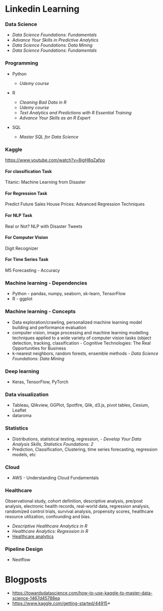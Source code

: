 # Linkedin Learning

### Data Science
* _Data Science Foundations: Fundamentals_
* _Advance Your Skills in Predictive Analytics_
* _Data Science Foundations: Data Mining_
* _Data Science Foundations: Fundamentals_

### Programming
* Python
  * _Udemy course_

* R 
  * _Cleaning Bad Data in R_ 
  * _Udemy course_
  * _Text Analytics and Predictions with R Essential Training_
  * _Advance Your Skills as an R Expert_

* SQL 
  * _Master SQL for Data Science_

### Kaggle

https://www.youtube.com/watch?v=8igH8qZafpo

#### For classification Task
Titanic: Machine Learning from Disaster

#### For Regression Task
Predict Future Sales
House Prices: Advanced Regression Techniques

#### For NLP Task
Real or Not? NLP with Disaster Tweets

#### For Computer Vision
Digit Recognizer

#### For Time Series Task
M5 Forecasting - Accuracy



### Machine learning - Dependencies

* Python - pandas, numpy, seaborn, sk-learn, TensorFlow 
* R - ggplot

### Machine learning - Concepts

* Data exploration/crawling, personalized machine learning model building and performance evaluation
* computer vision, image processing and machine learning modelling techniques applied to a wide variety of computer vision tasks (object detection, tracking, classification - Cognitive Technologies: The Real Opportunities for Business
* k-nearest neighbors, random forests, ensemble methods - _Data Science Foundations: Data Mining_

### Deep learning 
* Keras, TensorFlow, PyTorch

### Data visualization
* Tableau, Qlikview, GGPlot, Spotfire, Qlik, d3.js, pivot tables, Cesium, Leaflet
* dataroma

### Statistics
* Distributions, statistical testing, regression, - _Develop Your Data Analysis Skills,_ _Statistics Foundations: 2_
* Prediction, Classification, Clustering, time series forecasting, regression models, etc  

### Cloud
* AWS - Understanding Cloud Fundamentals

### Healthcare
Observational study, cohort definition, descriptive analysis, pre/post analysis, electronic health records, real-world data, regression analysis, randomized control trials, survival analysis, propensity scores, healthcare resource utilization, confounding and bias. 
- *Descriptive Healthcare Analytics in R*
- _Healthcare Analytics: Regression in R_
- [Healthcare analytics](https://www.linkedin.com/learning/instructors/monika-wahi?u=87874986) 

### Pipeline Design
* Nextflow

# Blogposts
* https://towardsdatascience.com/how-to-use-kaggle-to-master-data-science-1467d45788ea
* https://www.kaggle.com/getting-started/44915* 
